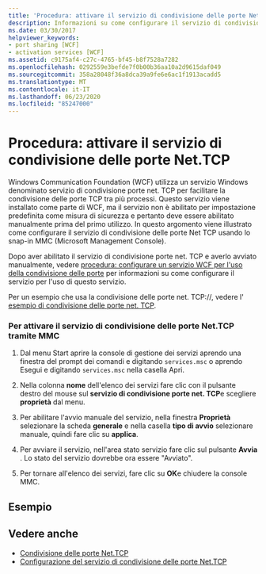 ```yaml
---
title: 'Procedura: attivare il servizio di condivisione delle porte Net.TCP'
description: Informazioni su come configurare il servizio di condivisione porte net TCP utilizzando MMC per abilitare net. TCP, che è disabilitato per impostazione predefinita.
ms.date: 03/30/2017
helpviewer_keywords:
- port sharing [WCF]
- activation services [WCF]
ms.assetid: c9175af4-c27c-4765-bf45-b8f7528a7282
ms.openlocfilehash: 0292559e3befde7f0b00b36aa10a2d9615daf049
ms.sourcegitcommit: 358a28048f36a8dca39a9fe6e6ac1f1913acadd5
ms.translationtype: MT
ms.contentlocale: it-IT
ms.lasthandoff: 06/23/2020
ms.locfileid: "85247000"
---
```

# <a name="how-to-enable-the-nettcp-port-sharing-service"></a>Procedura: attivare il servizio di condivisione delle porte Net.TCP
Windows Communication Foundation (WCF) utilizza un servizio Windows denominato servizio di condivisione porte net. TCP per facilitare la condivisione delle porte TCP tra più processi. Questo servizio viene installato come parte di WCF, ma il servizio non è abilitato per impostazione predefinita come misura di sicurezza e pertanto deve essere abilitato manualmente prima del primo utilizzo. In questo argomento viene illustrato come configurare il servizio di condivisione delle porte Net TCP usando lo snap-in MMC (Microsoft Management Console).  
  
 Dopo aver abilitato il servizio di condivisione porte net. TCP e averlo avviato manualmente, vedere [procedura: configurare un servizio WCF per l'uso della condivisione delle porte](how-to-configure-a-wcf-service-to-use-port-sharing.md) per informazioni su come configurare il servizio per l'uso di questo servizio.  
  
 Per un esempio che usa la condivisione delle porte net. TCP://, vedere l' [esempio di condivisione delle porte net. TCP](../samples/net-tcp-port-sharing-sample.md).  
  
### <a name="to-enable-the-nettcp-port-sharing-service-using-mmc"></a>Per attivare il servizio di condivisione delle porte Net.TCP tramite MMC  
  
1. Dal menu Start aprire la console di gestione dei servizi aprendo una finestra del prompt dei comandi e digitando `services.msc` o aprendo Esegui e digitando `services.msc` nella casella Apri.  
  
2. Nella colonna **nome** dell'elenco dei servizi fare clic con il pulsante destro del mouse sul **servizio di condivisione porte net. TCP**e scegliere **proprietà** dal menu.  
  
3. Per abilitare l'avvio manuale del servizio, nella finestra **Proprietà** selezionare la scheda **generale** e nella casella **tipo di avvio** selezionare manuale, quindi fare clic su **applica**.  
  
4. Per avviare il servizio, nell'area stato servizio fare clic sul pulsante **Avvia** . Lo stato del servizio dovrebbe ora essere "Avviato".  
  
5. Per tornare all'elenco dei servizi, fare clic su **OK**e chiudere la console MMC.  
  
## <a name="example"></a>Esempio  
  
## <a name="see-also"></a>Vedere anche

- [Condivisione delle porte Net.TCP](net-tcp-port-sharing.md)
- [Configurazione del servizio di condivisione delle porte Net.TCP](configuring-the-net-tcp-port-sharing-service.md)
